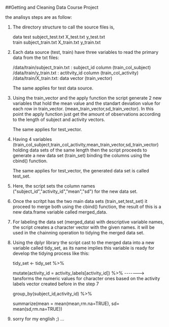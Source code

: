 ##Getting and Cleaning Data Course Project

the analisys steps are as follow:

1) The directory structure to call the source files is,
	
    data
	test
	  subject_test.txt
	  X_test.txt
	  y_test.txt		
	train
	  subject_train.txt
	  X_train.txt
	  y_train.txt

2) Each data source (test, train) have three variables to read the primary data from the txt files:
	
   /data/train/subject_train.txt : subject_id column (train_col_subject)
   /data/train/y_train.txt : actitvity_id column (train_col_activity)
   /data/train/X_train.txt: data vector (train_vector)
	
   The same applies for test data source.

3) Using the train_vector and the apply function the script generate 2 new variables that hold the mean value and the
   standart deviation value for each row in train_vector. (mean_train_vector,sd_train_vector). In this point the apply function just get the amount
   of observations according to the length of subject and activity vectors.

   The same applies for test_vector.	

4) Having 4 variables (train_col_subject,train_col_activity,mean_train_vector,sd_train_vector) holding data sets of the same length then 
   the script proceeds to  generate a new data set (train_set) binding the columns using the cbind() function. 

   The same applies for test_vector, the generated data set is called test_set.			
   
	
5) Here, the script sets the column names ("subject_id","activity_id","mean","sd") for the new data set. 

6) Once the scritpt has the two main data sets (train_set,test_set) it proceed to merge both using the cbind() function, the result of this is a new
   data.frame variable called merged_data.

7) For labeling  the data set (merged_data) with descriptive variable names,  the script creates a character vector with the given names.
   it will be used in the chainning operation to tidying the merged data set.

8) Using the dplyr library the script cast to the merged data into a new variable called tidy_set, as its name implies this variable is ready 
   for develop the tidying process like this:
   
	tidy_set <- tidy_set %>%

	  mutate(activity_id = activity_labels[activity_id]) %>%  -------> tansforms the numeric values for character ones based on the activity
									   labels vector created before in the step 7

	  group_by(subject_id,activity_id) %>%			 

	  summarize(mean = mean(mean,rm.na=TRUE), sd= mean(sd,rm.na=TRUE))

9) sorry for my english ;) ...

